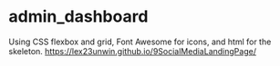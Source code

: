 # admin_dashboard

Using CSS flexbox and grid, Font Awesome for icons, and html for the skeleton.
https://lex23unwin.github.io/9SocialMediaLandingPage/
